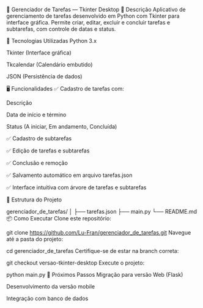 📌 Gerenciador de Tarefas — Tkinter Desktop
📖 Descrição
Aplicativo de gerenciamento de tarefas desenvolvido em Python com Tkinter para interface gráfica. Permite criar, editar, excluir e concluir tarefas e subtarefas, com controle de datas e status.

🎨 Tecnologias Utilizadas
Python 3.x

Tkinter (Interface gráfica)

Tkcalendar (Calendário embutido)

JSON (Persistência de dados)

🖥️ Funcionalidades
✅ Cadastro de tarefas com:

Descrição

Data de início e término

Status (A iniciar, Em andamento, Concluída)

✅ Cadastro de subtarefas

✅ Edição de tarefas e subtarefas

✅ Conclusão e remoção

✅ Salvamento automático em arquivo tarefas.json

✅ Interface intuitiva com árvore de tarefas e subtarefas

📂 Estrutura do Projeto

gerenciador_de_tarefas/
│
├── tarefas.json
├── main.py
└── README.md
📦 Como Executar
Clone este repositório:

git clone https://github.com/Lu-Fran/gerenciador_de_tarefas.git
Navegue até a pasta do projeto:

cd gerenciador_de_tarefas
Certifique-se de estar na branch correta:

git checkout versao-tkinter-desktop
Execute o projeto:

python main.py
🚀 Próximos Passos
Migração para versão Web (Flask)

Desenvolvimento da versão mobile

Integração com banco de dados
